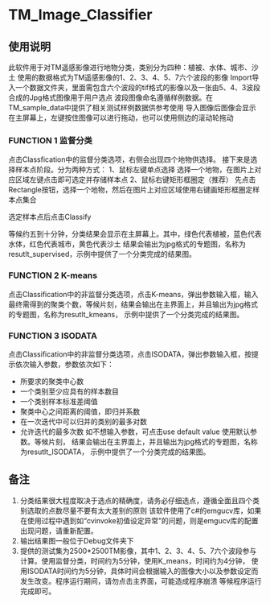 # TM_Image_Classifier

## 使用说明
此软件用于对TM遥感影像进行地物分类，类别分为四种：植被、水体、城市、沙土
使用的数据格式为TM遥感影像的1、2、3、4、5、7六个波段的影像
Import导入一个数据文件夹，里面需包含六个波段的tif格式的影像以及一张由5、4、3波段合成的Jpg格式图像用于用户选点
波段图像命名遵循样例数据。在TM_sample_data中提供了相关测试样例数据供参考使用
导入图像后图像会显示在主屏幕上，左键按住图像可以进行拖动，也可以使用侧边的滚动轮拖动

### FUNCTION 1  监督分类
点击Classfication中的监督分类选项，右侧会出现四个地物供选择。
接下来是选择样本点阶段。分为两种方式：
1、鼠标左键单点选择
选择一个地物，在图片上对应区域左键点击即可选定并存储样本点
2、鼠标右键矩形框圈定（推荐）
先点击Rectangle按钮，选择一个地物，然后在图片上对应区域使用右键画矩形框圈定样本点集合

选定样本点后点击Classify

等候约五到十分钟，分类结果会显示在主屏幕上。其中，绿色代表植被，蓝色代表水体，红色代表城市，黄色代表沙土
结果会输出为jpg格式的专题图，名称为resutlt_supervised，示例中提供了一个分类完成的结果图。


### FUNCTION 2  K-means
点击Classification中的非监督分类选项，点击K-means，弹出参数输入框，输入最终需得到的聚类个数，等候片刻，结果会输出在主界面上，并且输出为jpg格式的专题图，名称为resutlt_kmeans，
示例中提供了一个分类完成的结果图。

### FUNCTION 3 ISODATA
点击Classification中的非监督分类选项，点击ISODATA，弹出参数输入框，按提示依次输入参数，参数依次如下：
+ 所要求的聚类中心数  
+ 一个类别至少应具有的样本数目  
+ 一个类别样本标准差阈值  
+ 聚类中心之间距离的阈值，即归并系数  
+ 在一次迭代中可以归并的类别的最多对数  
+ 允许迭代的最多次数
如不想输入参数，可点击use default value 使用默认参数。等候片刻， 结果会输出在主界面上，并且输出为jpg格式的专题图，名称为resutlt_ISODATA，
示例中提供了一个分类完成的结果图。



## 备注
1. 分类结果很大程度取决于选点的精确度，请务必仔细选点，遵循全面且四个类别选取的点数尽量不要有太大差别的原则
         该软件使用了c#的emgucv库，如果在使用过程中遇到如“cvinvoke初值设定异常”的问题，则是emgucv库的配置出现问题，请重新配置。
2. 输出结果图一般位于Debug文件夹下
3. 提供的测试集为2500*2500TM影像，其中1、2、3、4、5、7六个波段参与计算。使用监督分类，时间约为5分钟，使用K_means，时间约为4分钟，
   使用ISODATA时间约为5分钟，具体时间会根据输入的图像大小以及参数设定而发生改变。程序运行期间，请勿点击主界面，可能造成程序崩溃
   等候程序运行完成即可。
